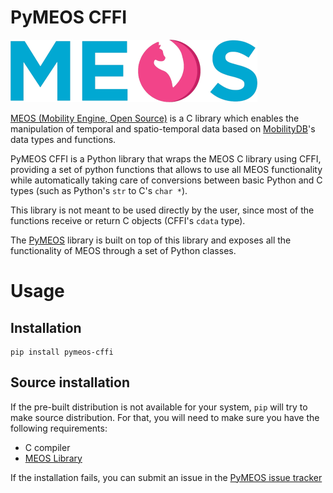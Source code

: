 # PyMEOS CFFI

![MEOS Logo](../docs/images/meos-logo.png)

[MEOS (Mobility Engine, Open Source)](https://www.libmeos.org/) is a C library which enables the manipulation of
temporal and spatio-temporal data based on [MobilityDB](https://mobilitydb.com/)'s data types and functions.

PyMEOS CFFI is a Python library that wraps the MEOS C library using CFFI, providing a set of python functions
that allows to use all MEOS functionality while automatically taking care of conversions between basic Python and C types
(such as Python's `str` to C's `char *`).  

This library is not meant to be used directly by the user, since most of the functions receive or return C objects 
(CFFI's `cdata` type).  

The [PyMEOS](../pymeos) library is built on top of this library and exposes all the functionality
of MEOS through a set of Python classes.

# Usage

## Installation

````shell
pip install pymeos-cffi
````

## Source installation
If the pre-built distribution is not available for your system, `pip` will try to make source distribution. For that, you will 
need to make sure you have the following requirements:

- C compiler
- [MEOS Library](https://www.libmeos.org/)

If the installation fails, you can submit an issue in the [PyMEOS issue tracker](https://github.com/MobilityDB/PyMEOS/issues)